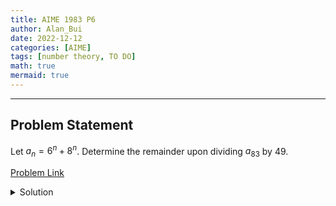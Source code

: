 ```yaml
---
title: AIME 1983 P6
author: Alan_Bui
date: 2022-12-12
categories: [AIME]
tags: [number theory, TO DO]
math: true
mermaid: true
---
```


---
## Problem Statement

Let $a_n=6^{n}+8^{n}$. Determine the remainder upon dividing $a_ {83}$ by $49$.

[Problem Link](https://artofproblemsolving.com/wiki/index.php/1983_AIME_Problems/Problem_6)

<details>
<summary> Solution </summary>

</details>
